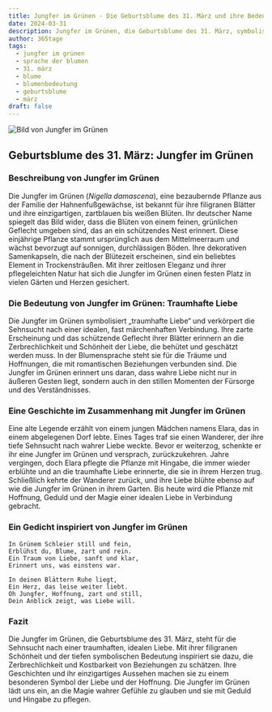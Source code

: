 ```yaml
---
title: Jungfer im Grünen - Die Geburtsblume des 31. März und ihre Bedeutung
date: 2024-03-31
description: Jungfer im Grünen, die Geburtsblume des 31. März, symbolisiert Traumhafte Liebe. Erfahre mehr über ihre Geschichte, Bedeutung und Symbolik in der Sprache der Blumen.
author: 365tage
tags:
  - jungfer im grünen
  - sprache der blumen
  - 31. märz
  - blume
  - blumenbedeutung
  - geburtsblume
  - märz
draft: false
---
```


![Bild von Jungfer im Grünen](https://cdn.pixabay.com/photo/2017/02/04/20/59/nigella-damascena-miss-jekyll-2038376_640.jpg#center)


## Geburtsblume des 31. März: Jungfer im Grünen

### Beschreibung von Jungfer im Grünen

Die Jungfer im Grünen (_Nigella damascena_), eine bezaubernde Pflanze aus der Familie der Hahnenfußgewächse, ist bekannt für ihre filigranen Blätter und ihre einzigartigen, zartblauen bis weißen Blüten. Ihr deutscher Name spiegelt das Bild wider, dass die Blüten von einem feinen, grünlichen Geflecht umgeben sind, das an ein schützendes Nest erinnert. Diese einjährige Pflanze stammt ursprünglich aus dem Mittelmeerraum und wächst bevorzugt auf sonnigen, durchlässigen Böden. Ihre dekorativen Samenkapseln, die nach der Blütezeit erscheinen, sind ein beliebtes Element in Trockensträußen. Mit ihrer zeitlosen Eleganz und ihrer pflegeleichten Natur hat sich die Jungfer im Grünen einen festen Platz in vielen Gärten und Herzen gesichert.

### Die Bedeutung von Jungfer im Grünen: Traumhafte Liebe

Die Jungfer im Grünen symbolisiert „traumhafte Liebe“ und verkörpert die Sehnsucht nach einer idealen, fast märchenhaften Verbindung. Ihre zarte Erscheinung und das schützende Geflecht ihrer Blätter erinnern an die Zerbrechlichkeit und Schönheit der Liebe, die behütet und geschätzt werden muss. In der Blumensprache steht sie für die Träume und Hoffnungen, die mit romantischen Beziehungen verbunden sind. Die Jungfer im Grünen erinnert uns daran, dass wahre Liebe nicht nur in äußeren Gesten liegt, sondern auch in den stillen Momenten der Fürsorge und des Verständnisses.

### Eine Geschichte im Zusammenhang mit Jungfer im Grünen

Eine alte Legende erzählt von einem jungen Mädchen namens Elara, das in einem abgelegenen Dorf lebte. Eines Tages traf sie einen Wanderer, der ihre tiefe Sehnsucht nach wahrer Liebe weckte. Bevor er weiterzog, schenkte er ihr eine Jungfer im Grünen und versprach, zurückzukehren. Jahre vergingen, doch Elara pflegte die Pflanze mit Hingabe, die immer wieder erblühte und an die traumhafte Liebe erinnerte, die sie in ihrem Herzen trug. Schließlich kehrte der Wanderer zurück, und ihre Liebe blühte ebenso auf wie die Jungfer im Grünen in ihrem Garten. Bis heute wird die Pflanze mit Hoffnung, Geduld und der Magie einer idealen Liebe in Verbindung gebracht.

### Ein Gedicht inspiriert von Jungfer im Grünen

```
In Grünem Schleier still und fein,  
Erblühst du, Blume, zart und rein.  
Ein Traum von Liebe, sanft und klar,  
Erinnert uns, was einstens war.  

In deinen Blättern Ruhe liegt,  
Ein Herz, das leise weiter liebt.  
Oh Jungfer, Hoffnung, zart und still,  
Dein Anblick zeigt, was Liebe will.  
```

### Fazit

Die Jungfer im Grünen, die Geburtsblume des 31. März, steht für die Sehnsucht nach einer traumhaften, idealen Liebe. Mit ihrer filigranen Schönheit und der tiefen symbolischen Bedeutung inspiriert sie dazu, die Zerbrechlichkeit und Kostbarkeit von Beziehungen zu schätzen. Ihre Geschichten und ihr einzigartiges Aussehen machen sie zu einem besonderen Symbol der Liebe und der Hoffnung. Die Jungfer im Grünen lädt uns ein, an die Magie wahrer Gefühle zu glauben und sie mit Geduld und Hingabe zu pflegen.